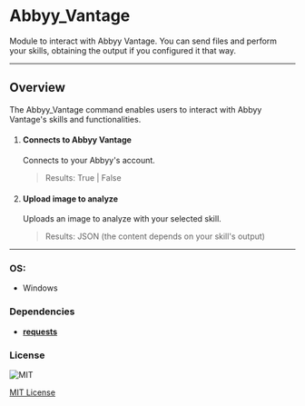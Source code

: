 # Abbyy_Vantage

Module to interact with Abbyy Vantage. You can send files and perform your skills, obtaining the output if you configured it that way.

----

## Overview

The Abbyy_Vantage command enables users to interact with Abbyy Vantage's skills and functionalities.


1. #### Connects to Abbyy Vantage
    Connects to your Abbyy's account.
    > Results: True | False
    

2. #### Upload image to analyze
    Uploads an image to analyze with your selected skill.
    > Results: JSON (the content depends on your skill's output)

----

### OS:
  - Windows

### Dependencies
- [**requests**](https://pypi.org/project/requests/)
        

### License

![MIT](https://camo.githubusercontent.com/107590fac8cbd65071396bb4d04040f76cde5bde/687474703a2f2f696d672e736869656c64732e696f2f3a6c6963656e73652d6d69742d626c75652e7376673f7374796c653d666c61742d737175617265) 

[MIT License](http://opensource.org/licenses/mit-license.ph)
